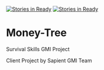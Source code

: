 [![Stories in Ready](https://badge.waffle.io/bhargav00/Money-Tree-GMI.png?label=ready&title=Ready)](https://waffle.io/bhargav00/Money-Tree-GMI)
[![Stories in Ready](https://badge.waffle.io/bhargav00/Money-Tree-GMI.png?label=ready&title=Ready)](https://waffle.io/bhargav00/Money-Tree-GMI)
# Money-Tree
Survival Skills GMI Project

Client Project by Sapient GMI Team
